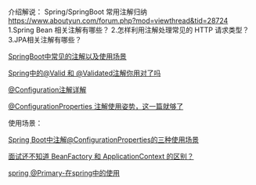 
## 
介绍解说：
Spring/SpringBoot 常用注解归纳
https://www.aboutyun.com/forum.php?mod=viewthread&tid=28724
1.Spring Bean 相关注解有哪些？
2.怎样利用注解处理常见的 HTTP 请求类型？
3.JPA相关注解有哪些？


[SpringBoot中常见的注解以及使用场景](https://www.cnblogs.com/joe-tang/p/12274714.html)

[Spring中的@Valid 和 @Validated注解你用对了吗](https://www.cnblogs.com/xiaoqi/p/spring-valid.html)

    


[@Configuration注解详解]( https://www.cnblogs.com/wl20200316/p/12579982.html)
   

[@ConfigurationProperties 注解使用姿势，这一篇就够了](https://blog.csdn.net/yusimiao/article/details/97622666)
    
    

使用场景：

[Spring Boot中注解@ConfigurationProperties的三种使用场景](https://blog.csdn.net/wo541075754/article/details/104575745)

[面试还不知道 BeanFactory 和 ApplicationContext 的区别？](https://mp.weixin.qq.com/s?__biz=MzkwNzI0MzQ2NQ==&mid=2247488900&idx=1&sn=f8c92e4591c1ead8383ce15e8d25f6d9&source=41#wechat_redirect)
   


[spring @Primary-在spring中的使用](https://blog.csdn.net/qq_16055765/article/details/78833260)